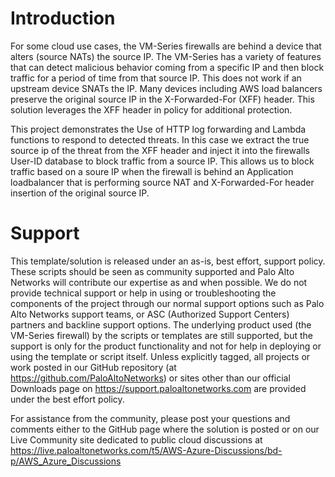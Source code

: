 # Introduction

For some cloud use cases, the VM-Series firewalls are behind a device that alters (source NATs) the source IP.  The VM-Series has a variety of features that can detect malicious behavior coming from a specific IP and then block traffic for a period of time from that source IP.  This does not work if an upstream device SNATs the IP.  Many devices including AWS load balancers preserve the original source IP in the X-Forwarded-For (XFF) header.  This solution leverages the XFF header in policy for additional protection.

This project demonstrates the Use of HTTP log forwarding and Lambda functions to respond to detected threats. In this case we extract the true source ip of the threat from the XFF header and inject it into the firewalls User-ID database to block traffic from a source IP.  This allows us to block traffic based on a soure IP when the firewall is behind an Application loadbalancer that is performing source NAT and X-Forwarded-For header insertion of the original source IP.

# Support
This template/solution is released under an as-is, best effort, support policy. These scripts should be seen as community supported and Palo Alto Networks will contribute our expertise as and when possible. We do not provide technical support or help in using or troubleshooting the components of the project through our normal support options such as Palo Alto Networks support teams, or ASC (Authorized Support Centers) partners and backline support options. The underlying product used (the VM-Series firewall) by the scripts or templates are still supported, but the support is only for the product functionality and not for help in deploying or using the template or script itself. Unless explicitly tagged, all projects or work posted in our GitHub repository (at https://github.com/PaloAltoNetworks) or sites other than our official Downloads page on https://support.paloaltonetworks.com are provided under the best effort policy.

For assistance from the community, please post your questions and comments either to the GitHub page where the solution is posted or on our Live Community site dedicated to public cloud discussions at https://live.paloaltonetworks.com/t5/AWS-Azure-Discussions/bd-p/AWS_Azure_Discussions
